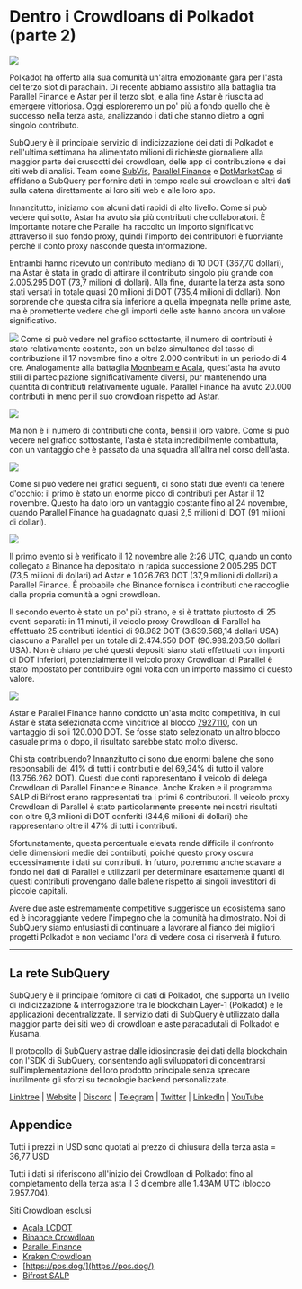 # Dentro i Crowdloans di Polkadot (parte 2)

![](https://miro.medium.com/max/1400/0*MqQhXJbmnfMSqf-8)

Polkadot ha offerto alla sua comunità un'altra emozionante gara per l'asta del terzo slot di parachain. Di recente abbiamo assistito alla battaglia tra Parallel Finance e Astar per il terzo slot, e alla fine Astar è riuscita ad emergere vittoriosa. Oggi esploreremo un po' più a fondo quello che è successo nella terza asta, analizzando i dati che stanno dietro a ogni singolo contributo.

SubQuery è il principale servizio di indicizzazione dei dati di Polkadot e nell'ultima settimana ha alimentato milioni di richieste giornaliere alla maggior parte dei cruscotti dei crowdloan, delle app di contribuzione e dei siti web di analisi. Team come [SubVis](https://www.subvis.io/), [Parallel Finance](https://parallel.fi/) e [DotMarketCap](https://dotmarketcap.com/) si affidano a SubQuery per fornire dati in tempo reale sui crowdloan e altri dati sulla catena direttamente ai loro siti web e alle loro app.

Innanzitutto, iniziamo con alcuni dati rapidi di alto livello. Come si può vedere qui sotto, Astar ha avuto sia più contributi che collaboratori. È importante notare che Parallel ha raccolto un importo significativo attraverso il suo fondo proxy, quindi l'importo dei contributori è fuorviante perché il conto proxy nasconde questa informazione.

Entrambi hanno ricevuto un contributo mediano di 10 DOT (367,70 dollari), ma Astar è stata in grado di attirare il contributo singolo più grande con 2.005.295 DOT (73,7 milioni di dollari). Alla fine, durante la terza asta sono stati versati in totale quasi 20 milioni di DOT (735,4 milioni di dollari). Non sorprende che questa cifra sia inferiore a quella impegnata nelle prime aste, ma è promettente vedere che gli importi delle aste hanno ancora un valore significativo.

![](https://miro.medium.com/max/1920/1*cHMt10lANsqtkLYHCv6iWg.png) Come si può vedere nel grafico sottostante, il numero di contributi è stato relativamente costante, con un balzo simultaneo del tasso di contribuzione il 17 novembre fino a oltre 2.000 contributi in un periodo di 4 ore. Analogamente alla battaglia [Moonbeam e Acala](./20211124-polkadot-crowdloans.md), quest'asta ha avuto stili di partecipazione significativamente diversi, pur mantenendo una quantità di contributi relativamente uguale. Parallel Finance ha avuto 20.000 contributi in meno per il suo crowdloan rispetto ad Astar.

![](https://miro.medium.com/max/1920/0*QLdNkyaQBBj3L9Eu)

Ma non è il numero di contributi che conta, bensì il loro valore. Come si può vedere nel grafico sottostante, l'asta è stata incredibilmente combattuta, con un vantaggio che è passato da una squadra all'altra nel corso dell'asta.

![](https://miro.medium.com/max/1920/0*AGGfB2oBSwoplGhv)

Come si può vedere nei grafici seguenti, ci sono stati due eventi da tenere d'occhio: il primo è stato un enorme picco di contributi per Astar il 12 novembre. Questo ha dato loro un vantaggio costante fino al 24 novembre, quando Parallel Finance ha guadagnato quasi 2,5 milioni di DOT (91 milioni di dollari).

![](https://miro.medium.com/max/1920/0*UK4Drn6LXcjebF_V)

Il primo evento si è verificato il 12 novembre alle 2:26 UTC, quando un conto collegato a Binance ha depositato in rapida successione 2.005.295 DOT (73,5 milioni di dollari) ad Astar e 1.026.763 DOT (37,9 milioni di dollari) a Parallel Finance. È probabile che Binance fornisca i contributi che raccoglie dalla propria comunità a ogni crowdloan.

Il secondo evento è stato un po' più strano, e si è trattato piuttosto di 25 eventi separati: in 11 minuti, il veicolo proxy Crowdloan di Parallel ha effettuato 25 contributi identici di 98.982 DOT (3.639.568,14 dollari USA) ciascuno a Parallel per un totale di 2.474.550 DOT (90.989.203,50 dollari USA). Non è chiaro perché questi depositi siano stati effettuati con importi di DOT inferiori, potenzialmente il veicolo proxy Crowdloan di Parallel è stato impostato per contribuire ogni volta con un importo massimo di questo valore.

![](https://miro.medium.com/max/1920/0*ZErTVoVAvSJvaIsL)

Astar e Parallel Finance hanno condotto un'asta molto competitiva, in cui Astar è stata selezionata come vincitrice al blocco [7927110](https://polkadot.subscan.io/block/7927110), con un vantaggio di soli 120.000 DOT. Se fosse stato selezionato un altro blocco casuale prima o dopo, il risultato sarebbe stato molto diverso.

Chi sta contribuendo? Innanzitutto ci sono due enormi balene che sono responsabili del 41% di tutti i contributi e del 69,34% di tutto il valore (13.756.262 DOT). Questi due conti rappresentano il veicolo di delega Crowdloan di Parallel Finance e Binance. Anche Kraken e il programma SALP di Bifrost erano rappresentati tra i primi 6 contributori. Il veicolo proxy Crowdloan di Parallel è stato particolarmente presente nei nostri risultati con oltre 9,3 milioni di DOT conferiti (344,6 milioni di dollari) che rappresentano oltre il 47% di tutti i contributi.

Sfortunatamente, questa percentuale elevata rende difficile il confronto delle dimensioni medie dei contributi, poiché questo proxy oscura eccessivamente i dati sui contributi. In futuro, potremmo anche scavare a fondo nei dati di Parallel e utilizzarli per determinare esattamente quanti di questi contributi provengano dalle balene rispetto ai singoli investitori di piccole capitali.

Avere due aste estremamente competitive suggerisce un ecosistema sano ed è incoraggiante vedere l'impegno che la comunità ha dimostrato. Noi di SubQuery siamo entusiasti di continuare a lavorare al fianco dei migliori progetti Polkadot e non vediamo l'ora di vedere cosa ci riserverà il futuro.

---

## La rete SubQuery

SubQuery è il principale fornitore di dati di Polkadot, che supporta un livello di indicizzazione & interrogazione tra le blockchain Layer-1 (Polkadot) e le applicazioni decentralizzate. Il servizio dati di SubQuery è utilizzato dalla maggior parte dei siti web di crowdloan e aste paracadutali di Polkadot e Kusama.

Il protocollo di SubQuery astrae dalle idiosincrasie dei dati della blockchain con l'SDK di SubQuery, consentendo agli sviluppatori di concentrarsi sull'implementazione del loro prodotto principale senza sprecare inutilmente gli sforzi su tecnologie backend personalizzate.

​​​​[Linktree](https://linktr.ee/subquerynetwork) | [Website](https://subquery.network/) | [Discord](https://discord.com/invite/78zg8aBSMG) | [Telegram](https://t.me/subquerynetwork) | [Twitter](https://twitter.com/subquerynetwork) | [LinkedIn](https://www.linkedin.com/company/subquery) | [YouTube](https://www.youtube.com/channel/UCi1a6NUUjegcLHDFLr7CqLw)

## Appendice

Tutti i prezzi in USD sono quotati al prezzo di chiusura della terza asta = 36,77 USD

Tutti i dati si riferiscono all'inizio dei Crowdloan di Polkadot fino al completamento della terza asta il 3 dicembre alle 1.43AM UTC (blocco 7.957.704).

Siti Crowdloan esclusi

- [Acala LCDOT](https://medium.com/acalanetwork/acala-liquid-crowdloan-dot-lcdot-launch-on-polkadot-f28d8f561157)
- [Binance Crowdloan](https://www.binance.com/en/dotslot)
- [Parallel Finance](https://crowdloan.parallel.fi/#/auction/polkadot)
- [Kraken Crowdloan](https://www.kraken.com/learn/parachain-auctions)
- [https://pos.dog/](https://pos.dog/)
- [Bifrost SALP](https://medium.com/bifrost-finance/bifrost-announces-slot-auction-liquidity-protocol-salp-weekly-report-51-57a7f69aad34)
